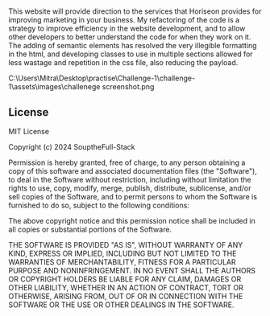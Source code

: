 # <Challenege-1>

This website will provide direction to the services that Horiseon provides for improving marketing in your business. My refactoring of the code is a strategy to improve efficiency in the website development, and to allow other developers to better understand the code for when they work on it.
The adding of semantic elements has resolved the very illegible formatting in the html, and developing classes to use in multiple sections allowed for less wastage and repetition in the css file, also reducing the payload.

C:\Users\Mitra\Desktop\practise\Challenge-1\challenge-1\assets\images\challenege screenshot.png

## License

MIT License

Copyright (c) 2024 SouptheFull-Stack

Permission is hereby granted, free of charge, to any person obtaining a copy
of this software and associated documentation files (the "Software"), to deal
in the Software without restriction, including without limitation the rights
to use, copy, modify, merge, publish, distribute, sublicense, and/or sell
copies of the Software, and to permit persons to whom the Software is
furnished to do so, subject to the following conditions:

The above copyright notice and this permission notice shall be included in all
copies or substantial portions of the Software.

THE SOFTWARE IS PROVIDED "AS IS", WITHOUT WARRANTY OF ANY KIND, EXPRESS OR
IMPLIED, INCLUDING BUT NOT LIMITED TO THE WARRANTIES OF MERCHANTABILITY,
FITNESS FOR A PARTICULAR PURPOSE AND NONINFRINGEMENT. IN NO EVENT SHALL THE
AUTHORS OR COPYRIGHT HOLDERS BE LIABLE FOR ANY CLAIM, DAMAGES OR OTHER
LIABILITY, WHETHER IN AN ACTION OF CONTRACT, TORT OR OTHERWISE, ARISING FROM,
OUT OF OR IN CONNECTION WITH THE SOFTWARE OR THE USE OR OTHER DEALINGS IN THE
SOFTWARE.

